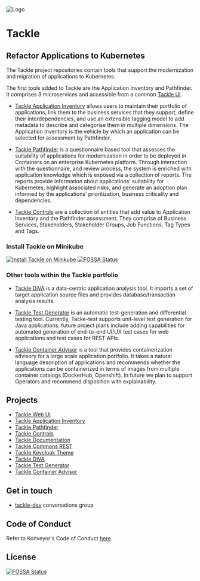 <img src="https://raw.githubusercontent.com/konveyor/community/main/brand/logo/konveyor-logo-tackle.svg" alt="Logo"/>

# Tackle

## Refactor Applications to Kubernetes

The Tackle project repositories contain tools that support the modernization and migration of applications to Kubernetes.  

The first tools added to Tackle are the Application Inventory and Pathfinder.  
It comprises 3 microservices and accessible from a common [Tackle UI](https://github.com/konveyor/tackle-ui/).  

* [Tackle Application Inventory](https://github.com/konveyor/tackle-application-inventory) allows users to maintain their portfolio of applications, link them to the business services that they support, define their interdependencies, and use an extensible tagging model to add metadata to describe and categorise them in multiple dimensions. The Application Inventory is the vehicle by which an application can be selected for assessment by Pathfinder.  

* [Tackle Pathfinder](https://github.com/konveyor/tackle-pathfinder) is a questionnaire based tool that assesses the suitability of applications for modernization in order to be deployed in Containers on an enterprise Kubernetes platform. Through interaction with the questionnaire, and review process, the system is enriched with application knowledge which is exposed via a collection of reports. The reports provide information about applications’ suitability for Kubernetes, highlight associated risks, and generate an adoption plan informed by the applications’ prioritization, business criticality and dependencies.  

* [Tackle Controls](https://github.com/konveyor/tackle-controls) are a collection of entities that add value to Application Inventory and the Pathfinder assessment. They comprise of Business Services, Stakeholders, Stakeholder Groups, Job Functions, Tag Types and Tags.  

### Install Tackle on Minikube

[![Install Tackle on Minikube](http://img.youtube.com/vi/jktnGSaIe1M/0.jpg)](http://www.youtube.com/watch?v=jktnGSaIe1M "Install Tackle on Minikube")
[![FOSSA Status](https://app.fossa.com/api/projects/git%2Bgithub.com%2Fkonveyor%2Ftackle.svg?type=shield)](https://app.fossa.com/projects/git%2Bgithub.com%2Fkonveyor%2Ftackle?ref=badge_shield)

### Other tools within the Tackle portfolio

* [Tackle DiVA](https://github.com/konveyor/tackle-diva) is a data-centric application analysis tool. It imports a set of target application source files and provides database/transaction analysis results.

* [Tackle Test Generator](https://github.com/konveyor/tackle-test-generator-cli) is an automatic test-generation and differential-testing tool. Currently, Tacke-test supports unit-level test generation for Java applications; future project plans include adding capabilities for automated generation of end-to-end UI/UX test cases for web applications and test cases for REST APIs.

* [Tackle Container Advisor](https://github.com/konveyor/tackle-container-advisor) is a tool that provides containerization advisory for a large scale application portfolio. It takes a natural language description of applications and recommends whether the applications can be containerized in terms of images from multiple container catalogs (DockerHub, Openshift). In future we plan to support Operators and recommend disposition with explainability.

## Projects

* [Tackle Web UI](https://github.com/konveyor/tackle-ui)
* [Tackle Application Inventory](https://github.com/konveyor/tackle-application-inventory)
* [Tackle Pathfinder](https://github.com/konveyor/tackle-pathfinder)
* [Tackle Controls](https://github.com/konveyor/tackle-controls)
* [Tackle Documentation](https://github.com/konveyor/tackle-documentation)
* [Tackle Commons REST](https://github.com/konveyor/tackle-commons-rest)
* [Tackle Keycloak Theme](https://github.com/konveyor/tackle-keycloak-theme)
* [Tackle DiVA](https://github.com/konveyor/tackle-diva)
* [Tackle Test Generator](https://github.com/konveyor/tackle-test-generator-cli)
* [Tackle Container Advisor](https://github.com/konveyor/tackle-container-advisor)

## Get in touch

* [tackle-dev](https://groups.google.com/g/tackle-dev) conversations group

## Code of Conduct
Refer to Konveyor's Code of Conduct [here](https://github.com/konveyor/community/blob/main/CODE_OF_CONDUCT.md).


## License
[![FOSSA Status](https://app.fossa.com/api/projects/git%2Bgithub.com%2Fkonveyor%2Ftackle.svg?type=large)](https://app.fossa.com/projects/git%2Bgithub.com%2Fkonveyor%2Ftackle?ref=badge_large)